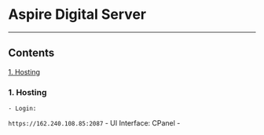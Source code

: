 # Aspire Digital Server
---
## Contents

[1. Hosting](#1-Hosting)

### 1. Hosting
    - Login:
```https://162.240.108.85:2087```
    - UI Interface: CPanel
    - 
 